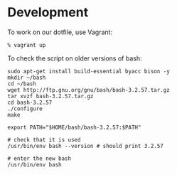 # Development

To work on our dotfile, use Vagrant:

    % vagrant up

To check the script on older versions of bash:

```
sudo apt-get install build-essential byacc bison -y
mkdir ~/bash
cd ~/bash
wget http://ftp.gnu.org/gnu/bash/bash-3.2.57.tar.gz
tar xvzf bash-3.2.57.tar.gz
cd bash-3.2.57
./configure
make

export PATH="$HOME/bash/bash-3.2.57:$PATH"

# check that it is used
/usr/bin/env bash --version # should print 3.2.57

# enter the new bash
/usr/bin/env bash
```